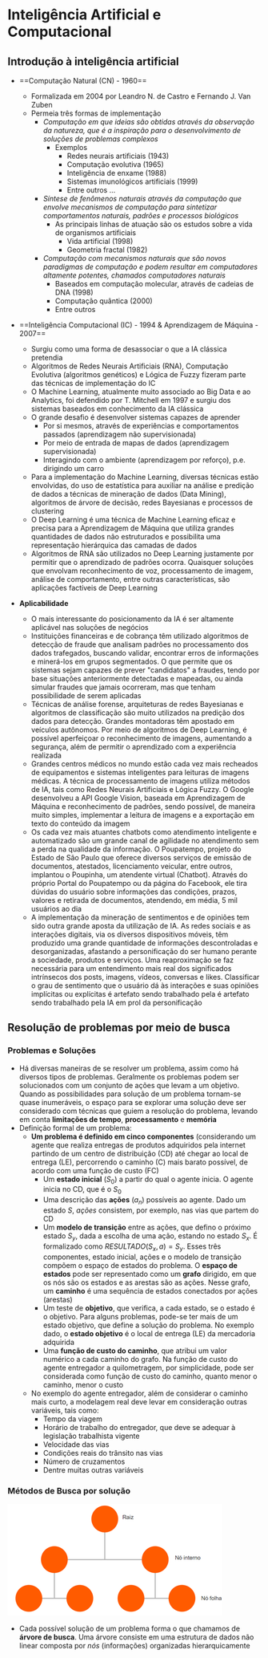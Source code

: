 ﻿# Inteligência Artificial e Computacional
## Introdução à inteligência artificial
* ==Computação Natural (CN) - 1960==
	* Formalizada em 2004 por Leandro N. de Castro e Fernando J. Van Zuben
	* Permeia três formas de implementação
		* *Computação em que ideias são obtidas através da observação da natureza, que é a inspiração para o desenvolvimento de soluções de problemas complexos*
			* Exemplos
				* Redes neurais artificiais (1943)
				* Computação evolutiva (1965)
				* Inteligência de enxame (1988)
				* Sistemas imunológicos artificiais (1999)
				* Entre outros ...
		* *Síntese de fenômenos naturais através da computação que envolve mecanismos de computação para sintetizar comportamentos naturais, padrões e processos biológicos*
			* As principais linhas de atuação são os estudos sobre a vida de organismos artificiais
				* Vida artificial (1998)
				* Geometria fractal (1982)
		* *Computação com mecanismos naturais que são novos paradigmas de computação e podem resultar em computadores altamente potentes, chamados computadores naturais*
			* Baseados em computação molecular, através de cadeias de DNA (1998)
			* Computação quântica (2000)
			* Entre outros
* ==Inteligência Computacional (IC) - 1994 & Aprendizagem de Máquina - 2007==
	* Surgiu como uma forma de desassociar o que a IA clássica pretendia
	* Algoritmos de Redes Neurais Artificiais (RNA), Computação Evolutiva (algoritmos genéticos) e Lógica de Fuzzy fizeram parte das técnicas de implementação do IC
	* O Machine Learning, atualmente muito associado ao Big Data e ao Analytics, foi defendido por T. Mitchell em 1997 e surgiu dos sistemas baseados em conhecimento da IA clássica
	* O grande desafio é desenvolver sistemas capazes de aprender
		* Por si mesmos, através de experiências e comportamentos passados (aprendizagem não supervisionada)
		* Por meio de entrada de mapas de dados (aprendizagem supervisionada)
		* Interagindo com o ambiente (aprendizagem por reforço), p.e. dirigindo um carro
	* Para a implementação do Machine Learning, diversas técnicas estão envolvidas, do uso de estatística para auxiliar na análise e predição de dados a técnicas de mineração de dados (Data Mining), algoritmos de árvore de decisão, redes Bayesianas e processos de clustering
	* O Deep Learning é uma técnica de Machine Learning eficaz e precisa para a Aprendizagem de Máquina que utiliza grandes quantidades de dados não estruturados e possibilita uma representação hierárquica das camadas de dados
	* Algoritmos de RNA são utilizados no Deep Learning justamente por permitir que o aprendizado de padrões ocorra. Quaisquer soluções que envolvam reconhecimento de voz, processamento de imagem, análise de comportamento, entre outras características, são aplicações factíveis de Deep Learning

* **Aplicabilidade**
	* O mais interessante do posicionamento da IA é ser altamente aplicável nas soluções de negócios
	* Instituições financeiras e de cobrança têm utilizado algoritmos de detecção de fraude que analisam padrões no processamento dos dados trafegados, buscando validar, encontrar erros de informações e minerá-los em grupos segmentados. O que permite que os sistemas sejam capazes de prever "candidatos" a fraudes, tendo por base situações anteriormente detectadas e mapeadas, ou ainda simular fraudes que jamais ocorreram, mas que tenham possibilidade de serem aplicadas
	* Técnicas de análise forense, arquiteturas de redes Bayesianas e algoritmos de classificação são muito utilizados na predição dos dados para detecção. Grandes montadoras têm apostado em veículos autônomos. Por meio de algoritmos de Deep Learning, é possível aperfeiçoar o reconhecimento de imagens, aumentando a segurança, além de permitir o aprendizado com a experiência realizada
	* Grandes centros médicos no mundo estão cada vez mais recheados de equipamentos e sistemas inteligentes para leituras de imagens médicas. A técnica de processamento de imagens utiliza métodos de IA, tais como Redes Neurais Artificiais e Lógica Fuzzy. O Google desenvolveu a API Google Vision, baseada em Aprendizagem de Máquina e reconhecimento de padrões, sendo possível, de maneira muito simples, implementar a leitura de imagens e a exportação em texto do conteúdo da imagem
	* Os cada vez mais atuantes chatbots como atendimento inteligente e automatizado são um grande canal de agilidade no atendimento sem a perda na qualidade da informação. O Poupatempo, projeto do Estado de São Paulo que oferece diversos serviços de emissão de documentos, atestados, licenciamento veicular, entre outros, implantou o Poupinha, um atendente virtual (Chatbot). Através do próprio Portal do Poupatempo ou da página do Facebook, ele tira dúvidas do usuário sobre informações das condições, prazos, valores e retirada de documentos, atendendo, em média, 5 mil usuários ao dia
	* A implementação da mineração de sentimentos e de opiniões tem sido outra grande aposta da utilização de IA. As redes sociais e as interações digitais, via os diversos dispositivos móveis, têm produzido uma grande quantidade de informações descontroladas e desorganizadas, afastando a personificação do ser humano perante a sociedade, produtos e serviços. Uma reaproximação se faz necessária para um entendimento mais real dos significados intrínsecos dos posts, imagens, vídeos, conversas e likes. Classificar o grau de sentimento que o usuário dá às interações e suas opiniões implícitas ou explícitas é artefato sendo trabalhado pela é artefato sendo trabalhado pela IA em prol da personificação
## Resolução de problemas por meio de busca
### Problemas e Soluções
* Há diversas maneiras de se resolver um problema, assim como há diversos tipos de problemas. Geralmente os problemas podem ser solucionados com um conjunto de ações que levam a um objetivo. Quando as possibilidades para solução de um problema tornam-se quase inumeráveis, o espaço para se explorar uma solução deve ser considerado com técnicas que guiem a resolução do problema, levando em conta **limitações de tempo**, **processamento** e **memória**
* Definição formal de um problema:
	* **Um problema é definido em cinco componentes** (considerando um agente que realiza entregas de produtos adquiridos pela internet partindo de um centro de distribuição (CD) até chegar ao local de entrega (LE), percorrendo o caminho (C) mais barato possível, de acordo com uma função de custo (FC)
		* Um **estado inicial** ($S_0$) a partir do qual o agente inicia. O agente inicia no CD, que é o $S_0$
		* Uma descrição das **ações** ($a_n$) possíveis ao agente. Dado um estado $S$, *ações* consistem, por exemplo, nas vias que partem do CD
		* Um **modelo de transição** entre as ações, que defino o próximo estado $S_y$, dada a escolha de uma ação, estando no estado $S_x$. É formalizado como $RESULTADO(S_x,a)=S_y$. Esses três componentes, estado inicial, ações e o modelo de transição compõem o espaço de estados do problema. O **espaço de estados** pode ser representado como um **grafo** dirigido, em que os nós são os estados e as arestas são as ações. Nesse grafo, um **caminho** é uma sequência de estados conectados por ações (arestas)
		* Um teste de **objetivo**, que verifica, a cada estado, se o estado é o objetivo. Para alguns problemas, pode-se ter mais de um estado objetivo, que define a solução do problema. No exemplo dado, o **estado objetivo** é o local de entrega (LE) da mercadoria adquirida
		* Uma **função de custo do caminho**, que atribui um valor numérico a cada caminho do grafo. Na função de custo do agente entregador a quilometragem, por simplicidade, pode ser considerada como função de custo do caminho, quanto menor o caminho, menor o custo
	* No exemplo do agente entregador, além de considerar o caminho mais curto, a modelagem real deve levar em consideração outras variáveis, tais como:
		* Tempo da viagem
		* Horário de trabalho do entregador, que deve se adequar à legislação trabalhista vigente
		* Velocidade das vias
		* Condições reais do trânsito nas vias
		* Número de cruzamentos
		* Dentre muitas outras variáveis
### Métodos de Busca por solução
![Árvore de decisão](fig01.png)
* Cada possível solução de um problema forma o que chamamos de **árvore de busca**. Uma árvore consiste em uma estrutura de dados não linear composta por *nós* (informações) organizadas hierarquicamente
